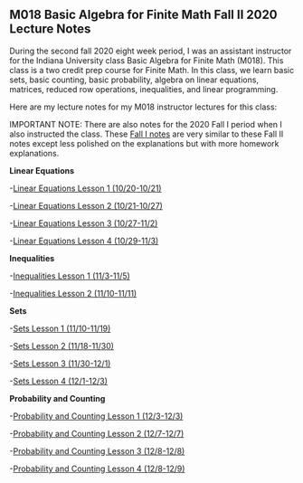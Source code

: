 ## M018 Basic Algebra for Finite Math Fall II 2020 Lecture Notes

During the second fall 2020 eight week period, I was an assistant instructor for the Indiana University class Basic Algebra for Finite Math (M018). This class is a two credit prep course for Finite Math. In this class, we learn basic sets, basic counting, basic probability, algebra on linear equations, matrices, reduced row operations, inequalities, and linear programming.

Here are my lecture notes for my M018 instructor lectures for this class:

IMPORTANT NOTE: There are also notes for the 2020 Fall I period when I also instructed the class. These [Fall I notes](https://agoodlad-instructor-notes.github.io/m018-fall-i-2020) are very similar to these Fall II notes except less polished on the explanations but with more homework explanations.

**Linear Equations**

-[Linear Equations Lesson 1 (10/20-10/21)](https://agoodlad-instructor-notes.github.io/m018-fall-ii-2020/linear-equations-lesson-1.pdf)

-[Linear Equations Lesson 2 (10/21-10/27)](https://agoodlad-instructor-notes.github.io/m018-fall-ii-2020/linear-equations-lesson-2.pdf)

-[Linear Equations Lesson 3 (10/27-11/2)](https://agoodlad-instructor-notes.github.io/m018-fall-ii-2020/linear-equations-lesson-3.pdf)

-[Linear Equations Lesson 4 (10/29-11/3)](https://agoodlad-instructor-notes.github.io/m018-fall-ii-2020/linear-equations-lesson-4.pdf)

**Inequalities**

-[Inequalities Lesson 1 (11/3-11/5)](https://agoodlad-instructor-notes.github.io/m018-fall-ii-2020/inequalities-lesson-1.pdf)

-[Inequalities Lesson 2 (11/10-11/11)](https://agoodlad-instructor-notes.github.io/m018-fall-ii-2020/inequalities-lesson-2.pdf)

**Sets**

-[Sets Lesson 1 (11/10-11/19)](https://agoodlad-instructor-notes.github.io/m018-fall-ii-2020/sets-lesson-1.pdf)

-[Sets Lesson 2 (11/18-11/30)](https://agoodlad-instructor-notes.github.io/m018-fall-ii-2020/sets-lesson-2.pdf)

-[Sets Lesson 3 (11/30-12/1)](https://agoodlad-instructor-notes.github.io/m018-fall-ii-2020/sets-lesson-3.pdf)

-[Sets Lesson 4 (12/1-12/3)](https://agoodlad-instructor-notes.github.io/m018-fall-ii-2020/sets-lesson-4.pdf)

**Probability and Counting**

-[Probability and Counting Lesson 1 (12/3-12/3)](https://agoodlad-instructor-notes.github.io/m018-fall-ii-2020/probability-and-counting-lesson-1.pdf)

-[Probability and Counting Lesson 2 (12/7-12/7)](https://agoodlad-instructor-notes.github.io/m018-fall-ii-2020/probability-and-counting-lesson-2.pdf)

-[Probability and Counting Lesson 3 (12/8-12/8)](https://agoodlad-instructor-notes.github.io/m018-fall-ii-2020/probability-and-counting-lesson-3.pdf)

-[Probability and Counting Lesson 4 (12/8-12/9)](https://agoodlad-instructor-notes.github.io/m018-fall-ii-2020/probability-and-counting-lesson-4.pdf)

